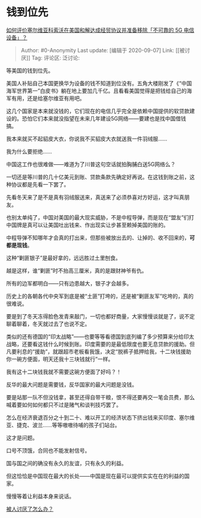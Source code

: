 # 钱到位先
[如何评价塞尔维亚科索沃在美国和解达成经贸协议并准备移除「不可靠的 5G 电信设备」？](https://www.zhihu.com/question/419493058/answer/1456989754)

> Author: #0-Anonymity
> Last update: [编辑于 2020-09-07]
> Link: [[被讨厌]]
> Tag:
> 评论区:
> 泛讨论:

等美国的钱到位先。

美国人补贴自己本国更换华为设备的钱不知道到位没有。五角大楼刚发了《“中国海军世界第一”白皮书》躺在地上要加几千亿。且看看美国觉得是把钱给自己的海军有用，还是给塞尔维亚有用吧。

这几个国家是本来就没钱的，它们现在的电信几乎完全是依赖中国提供的软贷款建设的。恐怕它们本来就没指望在未来几年建设5G网络——要建也是找中国借钱搞。

我本来就买不起貂皮大衣，你说我不买貂皮大衣就送我一件羽绒服……

我为什么要拒绝……

中国这工作也很难做——难道为了川普这句空话就拍胸脯白送5G网络么？

一切还是等川普的几十亿美元到账、贷款条款先确定好再说。在这钱到账之前，这种协议都是先看一下罢了。

先看冬天来了是不是真有羽绒服送来，真送来了必须恭喜对方好运，这才叫真朋友。

也别太单纯了，中国对美国的最大现实威胁，不是中程导弹，而是现在“盟友”们打中国牌是真可以让美国吐出钱来、作出现实让步甚至赖掉美国的账的。

中程导弹不知哪年才会真的打出来，但那些被放出去的、让掉的、收不回来的，**可都是现钱**。

这种“剿匪银子”是最好拿的，远远胜过土里刨食。

越是这样，谁“剿匪”时不抬高三厘米，真的是跟财神爷有仇。

所有的边军都明白——只有边患越大，银子才会越多。

历史上的各朝各代中央军到底是被“土匪”打垮的，还是被“剿匪友军”吃垮的，真的很难说。

要是到了冬天冻得脸色发青来敲门，一切也都好商量，大家慢慢谈就是了，说不定聊着聊着，冬天就过去了也说不定。

类似的还有德国的“印太战略”——也要等等看德国到底列编了多少预算来分给印太战略，还要看这钱什么时候到账。印度需要的是最低限度也要无息贷款的援助。但凡要利息的“援助”，就跟超市老板看我饿，决定“脱裤子抵押给我，十二块钱援助你一碗方便面，明天还我十三块钱就行”一样。

我有这十二块钱我就不需要这碗方便面了好吗？！

反华的最大问题是需要钱，反华国家的最大问题是没钱。

要是站那一队不但没钱拿，甚至还得自带干粮，恨不得还要再交一笔会员费，那么喊着要如何如何都只不过是赌气和谈判技巧罢了。

怎么在经济衰退百分之十到二十、难以开工的经济状态下挤出钱来买印度、塞尔维亚、捷克、波兰……等等嗷嗷待哺的孩子们站台。

这才是问题。

口号不顶饿，合同也不能发射信号。

国与国之间的确没有永久的友谊，只有永久的利益。

但这恰恰是中国现在最大的长处——中国是现在最可以提供实实在在的利益的国家。

慢慢等着让利益本身来说话。

[被人讨厌了怎么办？](https://www.zhihu.com/question/27870401/answer/1455622847)
